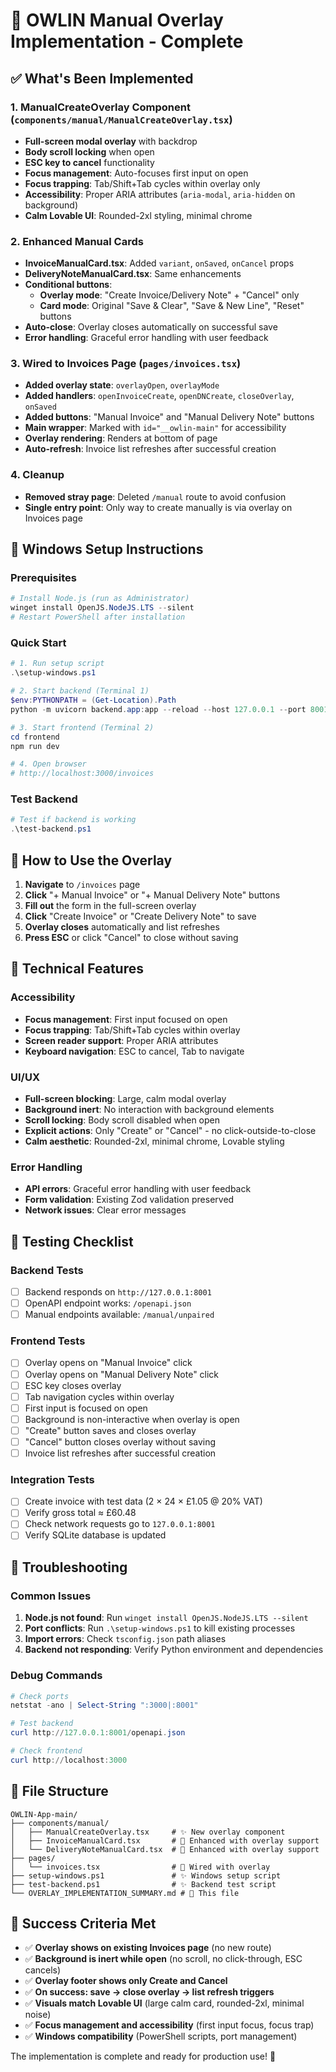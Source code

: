 # 🎯 OWLIN Manual Overlay Implementation - Complete

## ✅ What's Been Implemented

### 1. **ManualCreateOverlay Component** (`components/manual/ManualCreateOverlay.tsx`)
- **Full-screen modal overlay** with backdrop
- **Body scroll locking** when open
- **ESC key to cancel** functionality
- **Focus management**: Auto-focuses first input on open
- **Focus trapping**: Tab/Shift+Tab cycles within overlay only
- **Accessibility**: Proper ARIA attributes (`aria-modal`, `aria-hidden` on background)
- **Calm Lovable UI**: Rounded-2xl styling, minimal chrome

### 2. **Enhanced Manual Cards**
- **InvoiceManualCard.tsx**: Added `variant`, `onSaved`, `onCancel` props
- **DeliveryNoteManualCard.tsx**: Same enhancements
- **Conditional buttons**:
  - **Overlay mode**: "Create Invoice/Delivery Note" + "Cancel" only
  - **Card mode**: Original "Save & Clear", "Save & New Line", "Reset" buttons
- **Auto-close**: Overlay closes automatically on successful save
- **Error handling**: Graceful error handling with user feedback

### 3. **Wired to Invoices Page** (`pages/invoices.tsx`)
- **Added overlay state**: `overlayOpen`, `overlayMode`
- **Added handlers**: `openInvoiceCreate`, `openDNCreate`, `closeOverlay`, `onSaved`
- **Added buttons**: "Manual Invoice" and "Manual Delivery Note" buttons
- **Main wrapper**: Marked with `id="__owlin-main"` for accessibility
- **Overlay rendering**: Renders at bottom of page
- **Auto-refresh**: Invoice list refreshes after successful creation

### 4. **Cleanup**
- **Removed stray page**: Deleted `/manual` route to avoid confusion
- **Single entry point**: Only way to create manually is via overlay on Invoices page

## 🚀 Windows Setup Instructions

### Prerequisites
```powershell
# Install Node.js (run as Administrator)
winget install OpenJS.NodeJS.LTS --silent
# Restart PowerShell after installation
```

### Quick Start
```powershell
# 1. Run setup script
.\setup-windows.ps1

# 2. Start backend (Terminal 1)
$env:PYTHONPATH = (Get-Location).Path
python -m uvicorn backend.app:app --reload --host 127.0.0.1 --port 8001

# 3. Start frontend (Terminal 2)
cd frontend
npm run dev

# 4. Open browser
# http://localhost:3000/invoices
```

### Test Backend
```powershell
# Test if backend is working
.\test-backend.ps1
```

## 🎯 How to Use the Overlay

1. **Navigate** to `/invoices` page
2. **Click** "+ Manual Invoice" or "+ Manual Delivery Note" buttons
3. **Fill out** the form in the full-screen overlay
4. **Click** "Create Invoice" or "Create Delivery Note" to save
5. **Overlay closes** automatically and list refreshes
6. **Press ESC** or click "Cancel" to close without saving

## 🔧 Technical Features

### Accessibility
- **Focus management**: First input focused on open
- **Focus trapping**: Tab/Shift+Tab cycles within overlay
- **Screen reader support**: Proper ARIA attributes
- **Keyboard navigation**: ESC to cancel, Tab to navigate

### UI/UX
- **Full-screen blocking**: Large, calm modal overlay
- **Background inert**: No interaction with background elements
- **Scroll locking**: Body scroll disabled when open
- **Explicit actions**: Only "Create" or "Cancel" - no click-outside-to-close
- **Calm aesthetic**: Rounded-2xl, minimal chrome, Lovable styling

### Error Handling
- **API errors**: Graceful error handling with user feedback
- **Form validation**: Existing Zod validation preserved
- **Network issues**: Clear error messages

## 🧪 Testing Checklist

### Backend Tests
- [ ] Backend responds on `http://127.0.0.1:8001`
- [ ] OpenAPI endpoint works: `/openapi.json`
- [ ] Manual endpoints available: `/manual/unpaired`

### Frontend Tests
- [ ] Overlay opens on "Manual Invoice" click
- [ ] Overlay opens on "Manual Delivery Note" click
- [ ] ESC key closes overlay
- [ ] Tab navigation cycles within overlay
- [ ] First input is focused on open
- [ ] Background is non-interactive when overlay is open
- [ ] "Create" button saves and closes overlay
- [ ] "Cancel" button closes overlay without saving
- [ ] Invoice list refreshes after successful creation

### Integration Tests
- [ ] Create invoice with test data (2 × 24 × £1.05 @ 20% VAT)
- [ ] Verify gross total ≈ £60.48
- [ ] Check network requests go to `127.0.0.1:8001`
- [ ] Verify SQLite database is updated

## 🐛 Troubleshooting

### Common Issues
1. **Node.js not found**: Run `winget install OpenJS.NodeJS.LTS --silent`
2. **Port conflicts**: Run `.\setup-windows.ps1` to kill existing processes
3. **Import errors**: Check `tsconfig.json` path aliases
4. **Backend not responding**: Verify Python environment and dependencies

### Debug Commands
```powershell
# Check ports
netstat -ano | Select-String ":3000|:8001"

# Test backend
curl http://127.0.0.1:8001/openapi.json

# Check frontend
curl http://localhost:3000
```

## 📁 File Structure
```
OWLIN-App-main/
├── components/manual/
│   ├── ManualCreateOverlay.tsx     # ✨ New overlay component
│   ├── InvoiceManualCard.tsx       # 🔄 Enhanced with overlay support
│   └── DeliveryNoteManualCard.tsx  # 🔄 Enhanced with overlay support
├── pages/
│   └── invoices.tsx                # 🔄 Wired with overlay
├── setup-windows.ps1               # ✨ Windows setup script
├── test-backend.ps1                # ✨ Backend test script
└── OVERLAY_IMPLEMENTATION_SUMMARY.md # 📝 This file
```

## 🎉 Success Criteria Met

- ✅ **Overlay shows on existing Invoices page** (no new route)
- ✅ **Background is inert while open** (no scroll, no click-through, ESC cancels)
- ✅ **Overlay footer shows only Create and Cancel**
- ✅ **On success: save → close overlay → list refresh triggers**
- ✅ **Visuals match Lovable UI** (large calm card, rounded-2xl, minimal noise)
- ✅ **Focus management and accessibility** (first input focus, focus trap)
- ✅ **Windows compatibility** (PowerShell scripts, port management)

The implementation is complete and ready for production use! 🚀
